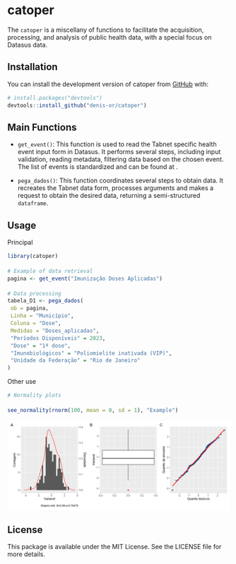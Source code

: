 
<!-- README.md is generated from README.Rmd. Please edit that file -->

# catoper

<!-- badges: start -->
<!-- badges: end -->

The `catoper` is a miscellany of functions to facilitate the
acquisition, processing, and analysis of public health data, with a
special focus on Datasus data.

## Installation

You can install the development version of catoper from
[GitHub](https://github.com/) with:

``` r
# install.packages("devtools")
devtools::install_github("denis-or/catoper")
```

## Main Functions

- `get_event()`: This function is used to read the Tabnet specific
  health event input form in Datasus. It performs several steps,
  including input validation, reading metadata, filtering data based on
  the chosen event. The list of events is standardized and can be found
  at .

- `pega_dados()`: This function coordinates several steps to obtain
  data. It recreates the Tabnet data form, processes arguments and makes
  a request to obtain the desired data, returning a semi-structured
  `dataframe`.

## Usage

Principal

``` r
library(catoper)

# Example of data retrieval
pagina <- get_event("Imunização Doses Aplicadas")

# Data processing
tabela_D1 <- pega_dados(
 ob = pagina,
 Linha = "Município",
 Coluna = "Dose",
 Medidas = "Doses_aplicadas",
 "Períodos Disponíveis" = 2023,
 "Dose" = "1ª dose",
 "Imunobiológicos" = "Poliomielite inativada (VIP)",
 "Unidade da Federação" = "Rio de Janeiro"
)
```

Other use

``` r
# Normality plots

see_normality(rnorm(100, mean = 0, sd = 1), "Example")
```

![](man/figures/figure_1.png)

## License

This package is available under the MIT License. See the LICENSE file
for more details.
